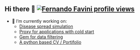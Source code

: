## Hi there 👋 [![Fernando Favini profile views](https://u8views.com/api/v1/github/profiles/3843066/views/day-week-month-total-count.svg)](https://u8views.com/github/darthjee)

- 🔭 I’m currently working on:
  -  [Disease spread simulation](https://github.com/darthjee/plague_inc/)
  -  [Proxy for applications with cold start](https://github.com/darthjee/tent)
  -  [Gem for data filtering](https://github.com/darthjee/kiroshi)
  -  [A python based CV / Portifolio](https://github.com/darthjee/weave)
<!--
**darthjee/darthjee** is a ✨ _special_ ✨ repository because its `README.md` (this file) appears on your GitHub profile.

Here are some ideas to get you started:

- 🔭 I’m currently working on ...
- 🌱 I’m currently learning ...
- 👯 I’m looking to collaborate on ...
- 🤔 I’m looking for help with ...
- 💬 Ask me about ...
- 📫 How to reach me: ...
- 😄 Pronouns: ...
- ⚡ Fun fact: ...
-->
